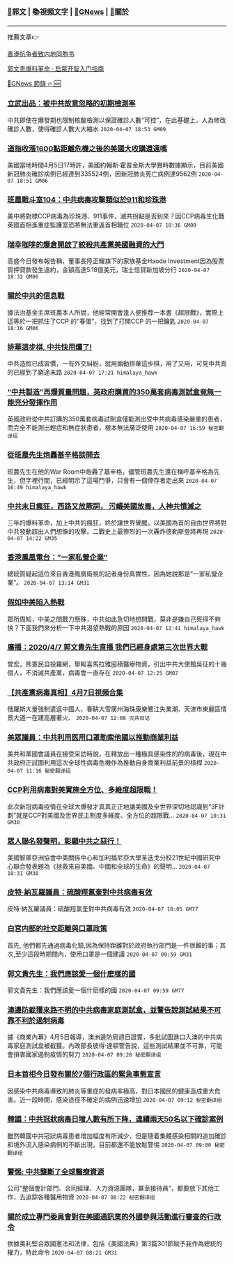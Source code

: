 ###  [:eagle:郭文](https://github.com/ourhimalayas/txt) | [:books:視頻文字](https://github.com/ourhimalayas/txt/blob/master/content/README.md) | [:newspaper:GNews](https://github.com/ourhimalayas/txt/blob/master/content/gnews/README.md) | [:pray:關於](https://github.com/ourhimalayas/home/tree/master/about)
---

推薦文章:point_right:

[香港抗争者致内地同胞书](https://github.com/ourhimalayas/news/blob/master/2019/08/a_letter_from_the_hong_kong_people.md)

[郭文贵爆料革命 · 启蒙开智入门指南](https://github.com/ourhimalayas/txt/issues/1)

[:newspaper:GNews 節錄 :fire: :new:](https://github.com/ourhimalayas/txt/blob/master/content/gnews/README.md) 



### [立武出品：被中共故意忽略的初期檢測率](/content/gnews/1/README.md)

中共即使在爆發期也限制核酸檢測以保證確診人數“可控”，在此基礎上，人為修改確診人數，使得確診人數大大縮水  `2020-04-07 18:53 GM09`

### [道指收漲1600點距離危機之後的美國大收購還遠嗎](/content/gnews/2/README.md)

美國當地時間4月5日17時許，美國約翰斯·霍普金斯大學實時數據顯示，目前美國新冠肺炎確診病例已經達到335524例，因新冠肺炎死亡病例達9562例  `2020-04-07 18:51 GM06`

### [班農戰斗室104：中共病毒攻擊類似於911和珍珠港](/content/gnews/3/README.md)

美中將對標CCP病毒為珍珠港、911事件，滅共拐點是否到來？因CCP病毒生化戰英國首相進重症監護室恐將無法重返首相職位  `2020-04-07 18:36 GM09`

### [瑞幸咖啡的爆倉開啟了絞殺共產黨美國融資的大門](/content/gnews/4/README.md)

高盛今日發布報告稱，董事長陸正耀旗下的家族基金Haode Investment因為股票質押貸款發生違約，金額高達5.18億美元，瑞士信貸新加坡分行  `2020-04-07 18:32 GM06`

### [關於中共的信息戰](/content/gnews/5/README.md)

據法治基金主席班農本人所說，他經常開會逢人便推荐一本書《超限戰》，實際上這等於一把抓住了CCP 的“春蛋”，找到了打開CCP 的一把鑰匙  `2020-04-07 18:16 GM06`

### [排華這步棋, 中共快用爛了!](/content/gnews/6/README.md)

中共造假已成習慣，一有外交糾紛，就用煽動排華這步棋，用了又用，可見中共真的已經到了窮途末路  `2020-04-07 17:21 himalaya_hawk`

### [“中共製造”再爆質量問題，英政府購買的350萬套病毒測試盒竟無一能充分發揮作用](/content/gnews/7/README.md)

英國政府從中共訂購的350萬套病毒試劑盒僅能測出受中共病毒感染嚴重的患者，而完全不能測出輕症和無症狀患者，根本無法廣泛使用  `2020-04-07 16:59 秘密翻译组`

### [從班農先生炮轟基辛格談開去](/content/gnews/8/README.md)

班農先生在他的War Room中炮轟了基辛格，儘管班農先生還在稱呼基辛格為先生，但字裡行間，已經明示了這場鬥爭，只會有一個倖存者走出來  `2020-04-07 16:49 himalaya_hawk`

### [中共末日瘋狂，西路又放厥詞， 污衊美國放毒，人神共憤滅之](/content/gnews/9/README.md)

三年的爆料革命，加上中共的瘋狂，終於讓世界覺醒。以美國為首的自由世界將對中共發動超出人們想像的攻擊。二戰史上最慘烈的一次轟炸德勒斯登將再現  `2020-04-07 14:22 GM35`

### [香港鳳凰電台：&#8221;一家私營企業&#8221;](/content/gnews/10/README.md)

總統質疑起這位來自香港鳳凰衛視的記者身份真實性，因為她說那是“一家私營企業”。  `2020-04-07 13:14 GM31`

### [假如中美陷入熱戰](/content/gnews/11/README.md)

眾所周知，中美之間戰力懸殊，中共如此急切地想開戰，莫非是嫌自己死得不夠快？下面我們來分析一下中共渴望熱戰的原因  `2020-04-07 12:41 himalaya_hawk`

### [廣播：2020/4/7 郭文貴先生直播 我們已經身處第三次世界大戰](/content/gnews/12/README.md)

曾宏，熊憲民自投羅網，舉報喜馬拉雅囤積醫療物資，引出中共大使館吳征的十幾個人，不消滅共產黨，病毒會一直存在  `2020-04-07 12:25 GM07`

### [【共產黨病毒真相】4月7日視頻合集](/content/gnews/13/README.md)

俄羅斯大量強制遣返中國人、春耕大雪廣州海珠康樂鷺江失業潮、天津市東麗區情景大道一在建高層著火、  `2020-04-07 12:08 灭共日记`

### [美眾議員：中共利用医用口罩勒索他國以推動商業利益](/content/gnews/14/README.md)

美共和黨國會議員在接受采訪時說，在釋放出一種極具感染性的的病毒後，現在中共政府正試圖利用這次全球性病毒危機作為推動自身商業利益前景的槓桿  `2020-04-07 11:16 秘密翻译组`

### [CCP利用病毒對美實施全方位、多維度超限戰！](/content/gnews/15/README.md)

此次新冠病毒疫情在全球大爆發才真真正正地讓美國及全世界深切地認識到“3F計劃”就是CCP對美國及世界民主制度多維度、全方位的超限戰...  `2020-04-07 10:31 GM30`

### [眾人聯名發聲明，彰顯中共之惡行！](/content/gnews/16/README.md)

美國智庫亞洲協會中美關係中心和加利福尼亞大學圣迭戈分校21世紀中國研究中心聯合發表題為《拯救來自美國、中國和全球的生命》的聲明...  `2020-04-07 10:31 GM30`

### [皮特·納瓦羅議員：硫酸羥氯奎對中共病毒有效](/content/gnews/17/README.md)

皮特·納瓦羅議員：硫酸羥氯奎對中共病毒有效  `2020-04-07 10:05 GM77`

### [白宮内部的社交距離與口罩政策](/content/gnews/18/README.md)

首先, 他們都先通過病毒化驗,因為保持距離對於政府執行部門是一件很難的事；其次,至少這段時期間內，使用口罩是一個建議  `2020-04-07 09:59 GM31`

### [郭文貴先生：我們應該愛一個什麽樣的國](/content/gnews/19/README.md)

郭文貴先生：我們應該愛一個什麽樣的國  `2020-04-07 09:59 GM77`

### [澳邊防截獲來路不明的中共病毒家庭測試盒，並警告說測試結果不可靠不利於遏制病毒](/content/gnews/20/README.md)

據《商業內幕》4月5日報導，澳洲邊防局週日證實，多批試圖進口入澳的中共病毒家庭測試盒被截獲。內政部長彼得·達頓警告說，這些測試結果並不可靠，可能會損害國家遏制疫情的努力  `2020-04-07 09:28 秘密翻译组`

### [日本首相今日發布關於7個行政區的緊急事態宣言](/content/gnews/21/README.md)

因感染中共病毒導致的肺炎等重症的發病率極高，對日本國民的健康造成重大危害。近一段時間，感染途徑不確定的病例迅速增加  `2020-04-07 09:12 秘密翻译组`

### [韓國：中共冠狀病毒日增人數有所下降，連續兩天50名以下確診案例](/content/gnews/22/README.md)

雖然韓國中共冠狀病毒患者增加幅度有所減少，但是隨着集體感染相關的追加確診和境外流入感染病例的不斷出現，目前都還不能放鬆警惕  `2020-04-07 09:00 秘密翻译组`

### [警惕: 中共壟斷了全球醫療資源](/content/gnews/23/README.md)

公司“整個會計部門、合同經理、人力資源團隊，甚至接待員”，都要放下其他工作，去追踪各種醫用物資  `2020-04-07 08:22 秘密翻译组`

### [關於成立專門委員會對在美國通訊業的外國參與活動進行審查的行政令](/content/gnews/24/README.md)

依據美利堅合眾國憲法和法律，包括《美國法典》第3篇301節賦予我作為總統的權力，特此命令  `2020-04-07 08:21 GM31`

